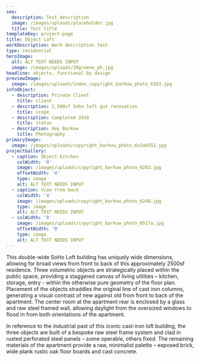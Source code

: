 ```yaml
---
seo:
  description: Test description
  image: /images/uploads/placeholder.jpg
  title: Test title
templateKey: project-page
title: Object Loft
workDescription: Work description text
type: residential
heroImage:
  alt: ALT TEXT NEEDS INPUT
  image: /images/uploads/20greene_ph.jpg
headline: objects, functional by design
previewImage:
  image: /images/uploads/index_copyright_barkow_photo_6363.jpg
infoObject:
  - description: Private Client
    title: client
  - description: 2,500sf Soho loft gut renovation
    title: scope
  - description: Completed 2018
    title: status
  - description: Amy Barkow
    title: Photography
primaryImage:
  image: /images/uploads/copyright_barkow_photo_6o2a6552.jpg
projectGallery:
  - caption: Object kitchen
    colWidth: '8'
    image: /images/uploads/copyright_barkow_photo_6283.jpg
    offsetWidth: '4'
    type: image
    alt: ALT TEXT NEEDS INPUT
  - caption: View from back
    colWidth: '4'
    image: /images/uploads/copyright_barkow_photo_6248.jpg
    type: image
    alt: ALT TEXT NEEDS INPUT
  - colWidth: '8'
    image: /images/uploads/copyright_barkow_photo_6517a.jpg
    offsetWidth: '0'
    type: image
    alt: ALT TEXT NEEDS INPUT
---
```

This double-wide SoHo Loft building has uniquely wide dimensions, allowing for broad views from front to back of this approximately 2500sf residence. Three volumetric objects are strategically placed within the public space, providing a staggered canvas of living utilities – kitchen, storage, entry - within the otherwise pure geometry of the floor plan. Placement of the objects straddles the original line of cast iron columns, generating a visual contrast of new against old from front to back of the apartment. The center room at the apartment rear is enclosed by a glass and raw steel framed wall, allowing daylight from the oversized windows to flood in from both orientations of the apartment.


In reference to the industrial past of this iconic cast-iron loft building, the three objects are built of a bespoke raw steel frame system and clad in rusted perforated steel panels – some operable, others fixed. The remaining materials of the apartment provide a raw, minimalist palette – exposed brick, wide plank rustic oak floor boards and cast concrete.